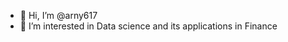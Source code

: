 - 👋 Hi, I’m @arny617
- 👀 I’m interested in Data science and its applications in Finance


<!---
arny617/arny617 is a ✨ special ✨ repository because its `README.md` (this file) appears on your GitHub profile.
You can click the Preview link to take a look at your changes.
--->
